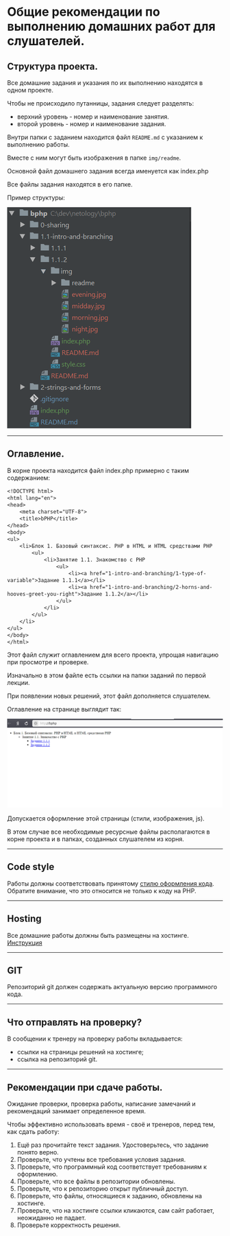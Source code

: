 # Общие рекомендации по выполнению домашних работ для слушателей.

## Структура проекта.
Все домашние задания и указания по их выполнению находятся в одном проекте.

Чтобы не происходило путанницы, задания следует разделять:
- верхний уровень - номер и наименование занятия.
- второй уровень - номер и наименование задания.

Внутри папки с заданием находится файл `README.md` с указанием к выполнению работы.

Вместе с ним могут быть изображения в папке `img/readme`.

Основной файл домашнего задания всегда именуется как index.php

Все файлы задания находятся в его папке.

Пример структуры:

![](img/readme/1.png)

---

## Оглавление.
В корне проекта находится файл index.php примерно с таким содержанием:
```php=
<!DOCTYPE html>
<html lang="en">
<head>
    <meta charset="UTF-8">
    <title>bPHP</title>
</head>
<body>
<ul>
    <li>Блок 1. Базовый синтаксис. PHP в HTML и HTML средствами PHP
        <ul>
            <li>Занятие 1.1. Знакомство с PHP
                <ul>
                    <li><a href="1-intro-and-branching/1-type-of-variable">Задание 1.1.1</a></li>
                    <li><a href="1-intro-and-branching/2-horns-and-hooves-greet-you-right">Задание 1.1.2</a></li>
                </ul>
            </li>
        </ul>
    </li>
</ul>
</body>
</html>
```

Этот файл служит оглавлением для всего проекта, упрощая навигацию при просмотре и проверке.

Изначально в этом файле есть ссылки на папки заданий по первой лекции.

При появлении новых решений, этот файл дополняется слушателем.

Оглавление на странице выглядит так:

![](img/readme/2.png)

Допускается оформление этой страницы (стили, изображения, js). 

В этом случае все необходимые ресурсные файлы располагаются в корне проекта и в папках, 
созданных слушателем из корня.

---

## Code style
Работы должны соответствовать принятому [стилю оформления кода](https://github.com/netology-code/codestyle).
Обратите внимание, что это относится не только к коду на PHP.

---

## Hosting
Все домашние работы должны быть размещены на хостинге.
[Инструкция](hosting)

---

## GIT
Репозиторий git должен содержать актуальную версию программного кода.

---

## Что отправлять на проверку?
В сообщении к тренеру на проверку работы вкладывается:
* ссылки на страницы решений на хостинге;
* ссылка на репозиторий git.

---

## Рекомендации при сдаче работы. 

Ожидание проверки, проверка работы, написание замечаний и рекомендаций занимает определенное время.

Чтобы эффективно использовать время - своё и тренеров, перед тем, как сдать работу:
1. Ещё раз прочитайте текст задания. Удостоверьтесь, что задание понято верно.
2. Проверьте, что учтены все требования условия задания.
3. Проверьте, что программный код соответствует требованиям к оформлению.
4. Проверьте, что все файлы в репозитории обновлены.
5. Проверьте, что к репозиторию открыт публичный доступ.
6. Проверьте, что файлы, относящиеся к заданию, обновлены на хостинге. 
7. Проверьте, что на хостинге ссылки кликаются, сам сайт работает, неожиданно не падает.
8. Проверьте корректность решения.